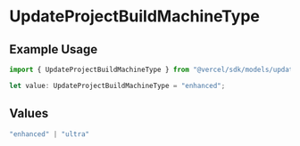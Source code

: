 # UpdateProjectBuildMachineType

## Example Usage

```typescript
import { UpdateProjectBuildMachineType } from "@vercel/sdk/models/updateprojectop.js";

let value: UpdateProjectBuildMachineType = "enhanced";
```

## Values

```typescript
"enhanced" | "ultra"
```